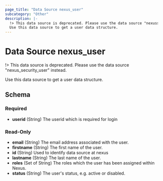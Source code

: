 ```yaml
---
page_title: "Data Source nexus_user"
subcategory: "Other"
description: |-
  !> This data source is deprecated. Please use the data source "nexussecurityuser" instead.
  Use this data source to get a user data structure.
---
```

# Data Source nexus_user
!> This data source is deprecated. Please use the data source "nexus_security_user" instead.

Use this data source to get a user data structure.

<!-- schema generated by tfplugindocs -->
## Schema

### Required

- **userid** (String) The userid which is required for login

### Read-Only

- **email** (String) The email address associated with the user.
- **firstname** (String) The first name of the user.
- **id** (String) Used to identify data source at nexus
- **lastname** (String) The last name of the user.
- **roles** (Set of String) The roles which the user has been assigned within Nexus.
- **status** (String) The user's status, e.g. active or disabled.

